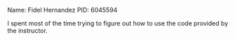 Name:   Fidel Hernandez
PID:    6045594

I spent most of the time trying to figure out how to use the code provided by the instructor.


